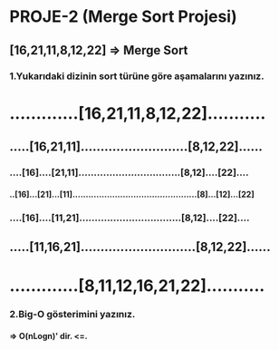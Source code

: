 # PROJE-2 (Merge Sort Projesi)
## [16,21,11,8,12,22] => Merge Sort
### 1.Yukarıdaki dizinin sort türüne göre aşamalarını yazınız.
# .............[16,21,11,8,12,22]...........
## .....[16,21,11]...........................[8,12,22]......
### ....[16]....[21,11].................................[8,12]....[22]....
#### ..[16]...[21]...[11]...............................................[8]...[12]...[22]
### ....[16]....[11,21].................................[8,12]....[22]....
## .....[11,16,21].............................[8,12,22]......
# .............[8,11,12,16,21,22]...........

### 2.Big-O gösterimini yazınız.
#### => O(nLogn)' dir. <=.

